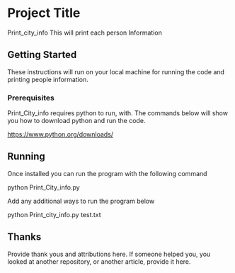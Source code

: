 # Project Title

Print_city_info
This will print each person Information

## Getting Started

These instructions will run on your local machine for running the code and printing people information.

### Prerequisites

Print_City_info requires python to run, with. The commands below will show you how to download python and run the code.


https://www.python.org/downloads/


## Running
Once installed you can run the program with the following command

python Print_City_info.py


Add any additional ways to run the program below


python Print_city_info.py test.txt


## Thanks
Provide thank yous and attributions here. If someone helped you, you looked at another repository, or another article, provide it here.
